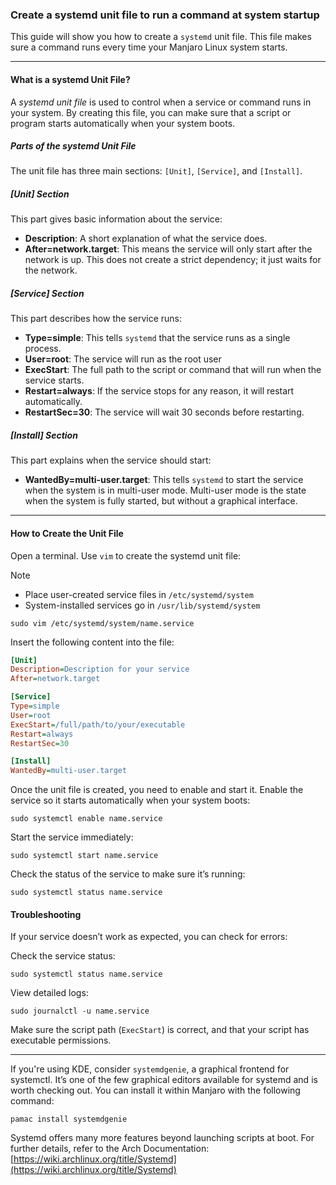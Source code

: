 
### Create a systemd unit file to run a command at system startup

This guide will show you how to create a `systemd` unit file. This file makes sure a command runs every time your Manjaro Linux system starts. 

---
#### What is a systemd Unit File?
A _systemd unit file_ is used to control when a service or command runs in your system. By creating this file, you can make sure that a script or program starts automatically when your system boots.
##### Parts of the systemd Unit File
The unit file has three main sections: `[Unit]`, `[Service]`, and `[Install]`.
##### **\[Unit\] Section**
This part gives basic information about the service:
- **Description**: A short explanation of what the service does.
- **After=network.target**: This means the service will only start after the network is up. This does not create a strict dependency; it just waits for the network.
##### **\[Service\] Section**
This part describes how the service runs:
- **Type=simple**: This tells `systemd` that the service runs as a single process.
- **User=root**: The service will run as the root user
- **ExecStart**: The full path to the script or command that will run when the service starts.
- **Restart=always**: If the service stops for any reason, it will restart automatically.
- **RestartSec=30**: The service will wait 30 seconds before restarting.
##### **\[Install\] Section**
This part explains when the service should start:
- **WantedBy=multi-user.target**: This tells `systemd` to start the service when the system is in multi-user mode. Multi-user mode is the state when the system is fully started, but without a graphical interface.
---
#### How to Create the Unit File
Open a terminal.
Use `vim` to create the systemd unit file:

> [!NOTE]
> * Place user-created service files in `/etc/systemd/system`
> * System-installed services go in `/usr/lib/systemd/system`

```shell
sudo vim /etc/systemd/system/name.service
```

Insert the following content into the file:

```ini
[Unit]
Description=Description for your service
After=network.target

[Service]
Type=simple
User=root
ExecStart=/full/path/to/your/executable
Restart=always
RestartSec=30

[Install]
WantedBy=multi-user.target
```

Once the unit file is created, you need to enable and start it.
Enable the service so it starts automatically when your system boots:

```shell
sudo systemctl enable name.service
```

Start the service immediately:
```
sudo systemctl start name.service
```

Check the status of the service to make sure it’s running:
```shell
sudo systemctl status name.service
```

#### Troubleshooting  
If your service doesn’t work as expected, you can check for errors:

Check the service status:
```shell
sudo systemctl status name.service
```

View detailed logs:
```shell
sudo journalctl -u name.service
```

Make sure the script path (`ExecStart`) is correct, and that your script has executable permissions.

---

If you're using KDE, consider `systemdgenie`, a graphical frontend for systemctl. It’s one of the few graphical editors available for systemd and is worth checking out. You can install it within Manjaro with the following command:

```shell
pamac install systemdgenie
```

Systemd offers many more features beyond launching scripts at boot. For further details, refer to the Arch Documentation: [https://wiki.archlinux.org/title/Systemd](https://wiki.archlinux.org/title/Systemd)
